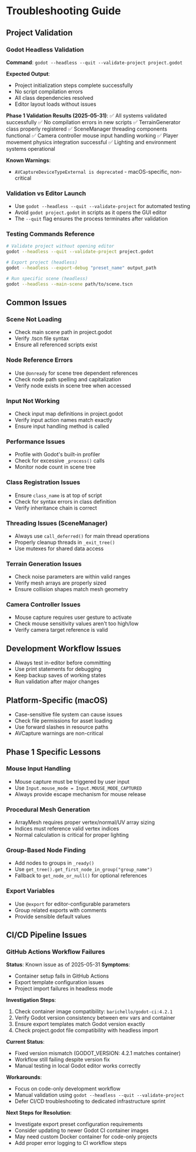 # Troubleshooting Guide

## Project Validation

### Godot Headless Validation
**Command**: `godot --headless --quit --validate-project project.godot`

**Expected Output**:
- Project initialization steps complete successfully
- No script compilation errors
- All class dependencies resolved
- Editor layout loads without issues

**Phase 1 Validation Results (2025-05-31)**:
✅ All systems validated successfully
✅ No compilation errors in new scripts
✅ TerrainGenerator class properly registered
✅ SceneManager threading components functional
✅ Camera controller mouse input handling working
✅ Player movement physics integration successful
✅ Lighting and environment systems operational

**Known Warnings**:
- `AVCaptureDeviceTypeExternal is deprecated` - macOS-specific, non-critical

### Validation vs Editor Launch
- Use `godot --headless --quit --validate-project` for automated testing
- Avoid `godot project.godot` in scripts as it opens the GUI editor
- The `--quit` flag ensures the process terminates after validation

### Testing Commands Reference
```bash
# Validate project without opening editor
godot --headless --quit --validate-project project.godot

# Export project (headless)
godot --headless --export-debug "preset_name" output_path

# Run specific scene (headless)
godot --headless --main-scene path/to/scene.tscn
```

## Common Issues

### Scene Not Loading
- Check main scene path in project.godot
- Verify .tscn file syntax
- Ensure all referenced scripts exist

### Node Reference Errors
- Use `@onready` for scene tree dependent references
- Check node path spelling and capitalization
- Verify node exists in scene tree when accessed

### Input Not Working
- Check input map definitions in project.godot
- Verify input action names match exactly
- Ensure input handling method is called

### Performance Issues
- Profile with Godot's built-in profiler
- Check for excessive `_process()` calls
- Monitor node count in scene tree

### Class Registration Issues
- Ensure `class_name` is at top of script
- Check for syntax errors in class definition
- Verify inheritance chain is correct

### Threading Issues (SceneManager)
- Always use `call_deferred()` for main thread operations
- Properly cleanup threads in `_exit_tree()`
- Use mutexes for shared data access

### Terrain Generation Issues
- Check noise parameters are within valid ranges
- Verify mesh arrays are properly sized
- Ensure collision shapes match mesh geometry

### Camera Controller Issues
- Mouse capture requires user gesture to activate
- Check mouse sensitivity values aren't too high/low
- Verify camera target reference is valid

## Development Workflow Issues
- Always test in-editor before committing
- Use print statements for debugging
- Keep backup saves of working states
- Run validation after major changes

## Platform-Specific (macOS)
- Case-sensitive file system can cause issues
- Check file permissions for asset loading
- Use forward slashes in resource paths
- AVCapture warnings are non-critical

## Phase 1 Specific Lessons

### Mouse Input Handling
- Mouse capture must be triggered by user input
- Use `Input.mouse_mode = Input.MOUSE_MODE_CAPTURED`
- Always provide escape mechanism for mouse release

### Procedural Mesh Generation
- ArrayMesh requires proper vertex/normal/UV array sizing
- Indices must reference valid vertex indices
- Normal calculation is critical for proper lighting

### Group-Based Node Finding
- Add nodes to groups in `_ready()`
- Use `get_tree().get_first_node_in_group("group_name")`
- Fallback to `get_node_or_null()` for optional references

### Export Variables
- Use `@export` for editor-configurable parameters
- Group related exports with comments
- Provide sensible default values

## CI/CD Pipeline Issues

### GitHub Actions Workflow Failures
**Status**: Known issue as of 2025-05-31
**Symptoms**: 
- Container setup fails in GitHub Actions
- Export template configuration issues
- Project import failures in headless mode

**Investigation Steps**:
1. Check container image compatibility: `barichello/godot-ci:4.2.1`
2. Verify Godot version consistency between env vars and container
3. Ensure export templates match Godot version exactly
4. Check project.godot file compatibility with headless import

**Current Status**:
- Fixed version mismatch (GODOT_VERSION: 4.2.1 matches container)
- Workflow still failing despite version fix
- Manual testing in local Godot editor works correctly

**Workarounds**:
- Focus on code-only development workflow
- Manual validation using `godot --headless --quit --validate-project`
- Defer CI/CD troubleshooting to dedicated infrastructure sprint

**Next Steps for Resolution**:
- Investigate export preset configuration requirements
- Consider updating to newer Godot CI container images
- May need custom Docker container for code-only projects
- Add proper error logging to CI workflow steps
